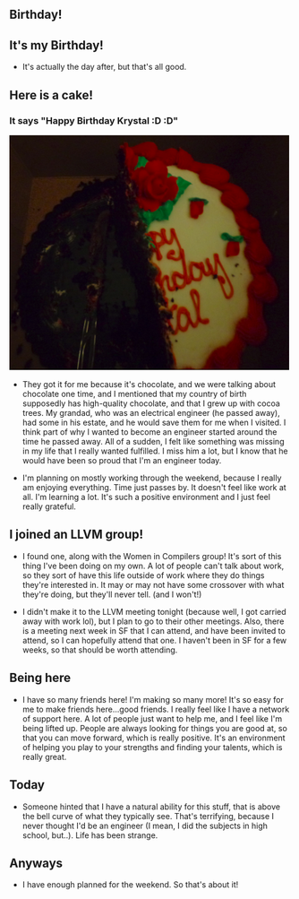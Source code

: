 ## Birthday!

## It's my Birthday!

- It's actually the day after, but that's all good.

## Here is a cake!

### It says "Happy Birthday Krystal :D :D"

<img src="/images/GSoc_/c2.png" width="500">

- They got it for me because it's chocolate, and we were talking about chocolate one time, and I mentioned
  that my country of birth supposedly has high-quality chocolate, and that I grew up with cocoa trees.
  My grandad, who was an electrical engineer (he passed away), had some in his estate, and he would save them
  for me when I visited. I think part of why I wanted to become an engineer started around the time he passed away.
  All of a sudden, I felt like something was missing in my life that I really wanted fulfilled.
  I miss him a lot, but I know that he would have been so proud that I'm an engineer today. 
  
- I'm planning on mostly working through the weekend, because I really am enjoying everything. Time just passes
  by. It doesn't feel like work at all. I'm learning a lot. It's such a positive environment and I just feel really
  grateful.
  
## I joined an LLVM group!

- I found one, along with the Women in Compilers group! It's sort of this thing I've been doing on my own.
  A lot of people can't talk about work, so they sort of have this life outside of work where they do things they're
  interested in. It may or may not have some crossover with what they're doing, but they'll never tell. (and I won't!)

- I didn't make it to the LLVM meeting tonight (because well, I got carried away with work lol), but I plan to go
  to their other meetings. Also, there is a meeting next week in SF that I can attend, and have been invited to
  attend, so I can hopefully attend that one. I haven't been in SF for a few weeks, so that should be worth attending.
  
## Being here

- I have so many friends here! I'm making so many more! It's so easy for me to make friends here...good friends.
  I really feel like I have a network of support here. A lot of people just want to help me, and I feel like I'm being
  lifted up. People are always looking for things you are good at, so that you can move forward, which is really positive.
  It's an environment of helping you play to your strengths and finding your talents, which is really great.
  
## Today

 - Someone hinted that I have a natural ability for this stuff, that is above the bell curve of what they typically see.
   That's terrifying, because I never thought I'd be an engineer (I mean, I did the subjects in high school, but..).
   Life has been strange.
   
## Anyways
  
 - I have enough planned for the weekend. So that's about it!

